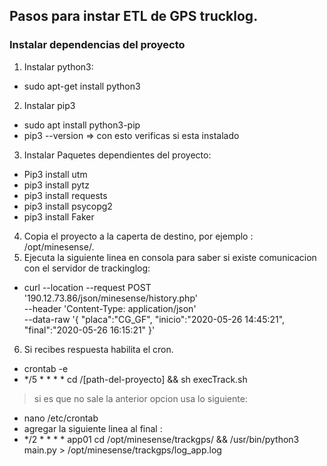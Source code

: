 ## Pasos para instar ETL de GPS trucklog.

### Instalar dependencias del proyecto 

1. Instalar python3: 
- sudo apt-get install python3
2. Instalar pip3
- sudo apt install python3-pip
- pip3 --version  => con esto verificas si esta instalado
3. Instalar Paquetes dependientes del proyecto:
- Pip3 install utm
- pip3 install pytz
- pip3 install requests
- pip3 install psycopg2
- pip3 install Faker
4. Copia el proyecto a la caperta de destino, por ejemplo : /opt/minesense/.
5. Ejecuta la siguiente linea en consola para saber si existe comunicacion con el servidor de trackinglog:
- curl --location --request POST '190.12.73.86/json/minesense/history.php' \
--header 'Content-Type: application/json' \
--data-raw '{
                "placa":"CG_GF",
                "inicio":"2020-05-26 14:45:21",
                "final":"2020-05-26 16:15:21"
}'
6. Si recibes respuesta habilita el cron.
- crontab -e
- */5 * * * * cd /[path-del-proyecto] && sh execTrack.sh
> si es que no sale la anterior opcion usa lo siguiente:
- nano /etc/crontab
- agregar la siguiente linea al final :
- */2 *   * * *   app01   cd /opt/minesense/trackgps/ && /usr/bin/python3 main.py  > /opt/minesense/trackgps/log_app.log 